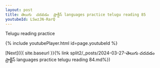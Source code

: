 ```yaml
---
layout: post
title: తెలుగు  చదవడం  ప్రాక్టీస్ languages practice telugu reading 85
youtubeId: LSwzJN-RarQ
---
```

 
 
Telugu reading practice
 
 
 
 
 


{% include youtubePlayer.html id=page.youtubeId %}
 
[Next]({{ site.baseurl }}{% link  split2/_posts/2024-03-27-తెలుగు  చదవడం  ప్రాక్టీస్ languages practice telugu reading 84.md%})
 
